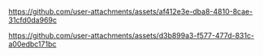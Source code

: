 https://github.com/user-attachments/assets/af412e3e-dba8-4810-8cae-31cfd0da969c



https://github.com/user-attachments/assets/d3b899a3-f577-477d-831c-a00edbc171bc

